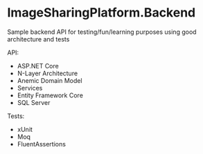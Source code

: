 # ImageSharingPlatform.Backend
Sample backend API for testing/fun/learning purposes using good architecture and tests

API:
- ASP.NET Core
- N-Layer Architecture
- Anemic Domain Model
- Services
- Entity Framework Core
- SQL Server

Tests:
- xUnit
- Moq
- FluentAssertions
